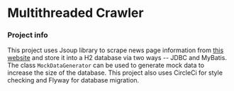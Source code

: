 # Multithreaded Crawler

### Project info

 This project uses Jsoup library to scrape news page information from [this website](https://sina.cn) and
 store it into a H2 database via two ways -- JDBC and MyBatis. The class `MockDataGenerator` 
 can be used to generate mock data to increase the size of the database. This project also uses
 CircleCi for style checking and Flyway for database migration.